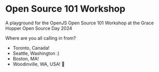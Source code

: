 # Open Source 101 Workshop
A playground for the OpenJS Open Source 101 Workshop at the Grace Hopper Open Source Day 2024

Where are you all calling in from?
- Toronto, Canada!
- Seattle, Washington :)
- Boston, MA!
- Woodinville, WA, USA! 🍷
